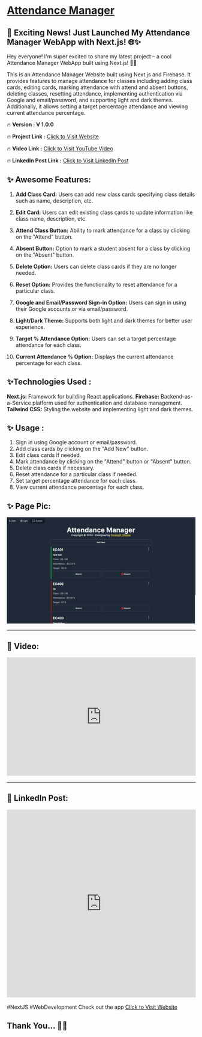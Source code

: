 # [Attendance Manager](https://myattendance.vercel.app/)

## 🎉 Exciting News! Just Launched My Attendance Manager WebApp with Next.js! 🌐✨ 

Hey everyone! I'm super excited to share my latest project – a cool Attendance Manager WebApp built using Next.js! 🚀✨

This is an Attendance Manager Website built using Next.js and Firebase. It provides features to manage attendance for classes including adding class cards, editing cards, marking attendance with attend and absent buttons, deleting classes, resetting attendance, implementing authentication via Google and email/password, and supporting light and dark themes. Additionally, it allows setting a target percentage attendance and viewing current attendance percentage.

🔥 **Version : V 1.0.0**

🔥 **Project Link :** [Click to Visit Website](https://myattendance.vercel.app/)

🔥 **Video Link :** [Click to Visit YouTube Video](https://youtu.be/YCaD11BteE0?si=lRdmh5BALvnVzy-q)

🔥 **LinkedIn Post Link :** [Click to Visit LinkedIn Post](https://www.linkedin.com/posts/soumojit-shome_nextjs-webdevelopment-activity-7178033965511897089-4OhZ?utm_source=share&utm_medium=member_desktop)


## ✨ **Awesome Features:**

1. **Add Class Card:** Users can add new class cards specifying class details such as name, description, etc.

2. **Edit Card:** Users can edit existing class cards to update information like class name, description, etc.

3. **Attend Class Button:** Ability to mark attendance for a class by clicking on the "Attend" button.

4. **Absent Button:** Option to mark a student absent for a class by clicking on the "Absent" button.
   
5. **Delete Option:** Users can delete class cards if they are no longer needed.

6. **Reset Option:** Provides the functionality to reset attendance for a particular class.

7. **Google and Email/Password Sign-in Option:** Users can sign in using their Google accounts or via email/password.

8. **Light/Dark Theme:** Supports both light and dark themes for better user experience.
   
9. **Target % Attendance Option:** Users can set a target percentage attendance for each class.
   
10. **Current Attendance % Option:** Displays the current attendance percentage for each class.

## ✨**Technologies Used :**
   **Next.js:** Framework for building React applications.
   **Firebase:** Backend-as-a-Service platform used for authentication and database management.
   **Tailwind CSS:** Styling the website and implementing light and dark themes.
  
## ✨ **Usage :**
1. Sign in using Google account or email/password.
2. Add class cards by clicking on the "Add New" button.
3. Edit class cards if needed.
4. Mark attendance by clicking on the "Attend" button or "Absent" button.
5. Delete class cards if necessary.
6. Reset attendance for a particular class if needed.
7. Set target percentage attendance for each class.
8. View current attendance percentage for each class.
   

## ✨ **Page Pic:**
<img src="./assets/attendance-managerpic.png" alt="attendance-manager Img"/><br>

---

## 🚀 **Video:**

<iframe width="100%" height="315" src="https://www.youtube.com/embed/YCaD11BteE0?si=DZKCRJqc2pMS4BSg" title="YouTube video player" frameborder="0" allow="accelerometer; autoplay; clipboard-write; encrypted-media; gyroscope; picture-in-picture; web-share" allowfullscreen></iframe>


---

## 🚀 **LinkedIn Post:**

<iframe src="https://www.linkedin.com/embed/feed/update/urn:li:share:7178033962244562944" height="500" width="100%" frameborder="0" allowfullscreen="" title="Embedded post"></iframe>


#NextJS #WebDevelopment
Check out the app [Click to Visit Website](https://myattendance.vercel.app/)


## **Thank You...** 🙂🤗